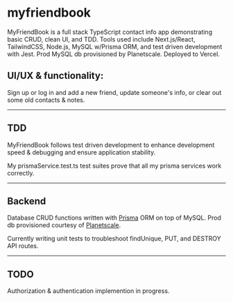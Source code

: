 # myfriendbook

MyFriendBook is a full stack TypeScript contact info app demonstrating basic CRUD, clean UI, and TDD.
Tools used include Next.js/React, TailwindCSS, Node.js, MySQL w/Prisma ORM, and test driven development with Jest.
Prod MySQL db provisioned by Planetscale.
Deployed to Vercel.

## UI/UX & functionality:

Sign up or log in and add a new friend, update someone's info, or clear out some old contacts & notes.

---

## TDD

MyFriendBook follows test driven development to enhance development speed & debugging and ensure application stability.

My prismaService.test.ts test suites prove that all my prisma services work correctly.

---

## Backend

Database CRUD functions written with [Prisma](https://www.prisma.io/) ORM on top of MySQL.
Prod db provisioned courtesy of [Planetscale](https://planetscale.com/).

Currently writing unit tests to troubleshoot findUnique, PUT, and DESTROY API routes.

---

## TODO

Authorization & authentication implemention in progress.
